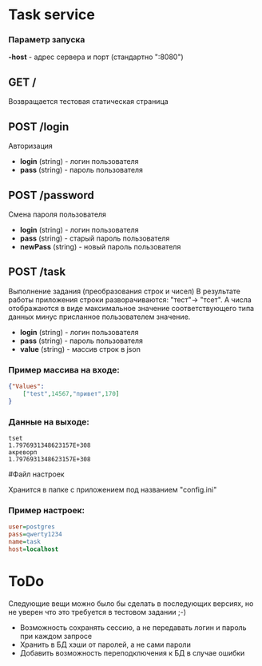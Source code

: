 # Task service
### Параметр запуска
**-host** - адрес сервера и порт (стандартно ":8080")

## GET /
Возвращается тестовая статическая страница

## POST /login
Авторизация

* **login** (string) - логин пользователя
* **pass** (string) - пароль пользователя

## POST /password
Смена пароля пользователя

* **login** (string) - логин пользователя
* **pass** (string) - старый пароль пользователя
* **newPass** (string) - новый пароль пользователя

## POST /task
Выполнение задания (преобразования строк и чисел)
В результате работы приложения строки  разворачиваются: "тест"-> "тсет".
А числа отображаются в виде максимальное значение соответствующего типа данных минус присланное пользователем значение.

* **login** (string) - логин пользователя
* **pass** (string) - пароль пользователя
* **value** (string) - массив строк в json

### Пример массива на входе:
```json
{"Values":
	["test",14567,"привет",170]
}
```

### Данные на выходе:
```
tset
1.7976931348623157E+308
акреворп
1.7976931348623157E+308
```

#Файл настроек

Хранится в папке с приложением под названием "config.ini"
### Пример настроек:
```ini
user=postgres
pass=qwerty1234
name=task
host=localhost
```




# ToDo
Следующие вещи можно было бы сделать в последующих версиях, но не уверен что это требуется в тестовом задании ;-)

* Возможность сохранять сессию, а не передавать логин и пароль при каждом запросе
* Хранить в БД хэши от паролей, а не сами пароли
* Добавить возможность переподключения к БД в случае ошибки
